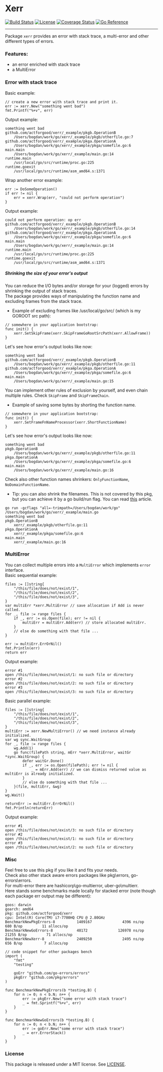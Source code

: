 # Xerr

[![Build Status](https://github.com/actforgood/xerr/actions/workflows/build.yml/badge.svg)](https://github.com/actforgood/xerr/actions/workflows/build.yml)
[![License](https://img.shields.io/badge/license-MIT-blue)](https://raw.githubusercontent.com/actforgood/xerr/main/LICENSE)
[![Coverage Status](https://coveralls.io/repos/github/actforgood/xerr/badge.svg?branch=main)](https://coveralls.io/github/actforgood/xerr?branch=main)
[![Go Reference](https://pkg.go.dev/badge/github.com/actforgood/xerr.svg)](https://pkg.go.dev/github.com/actforgood/xerr)  

---

Package `xerr` provides an error with stack trace, a multi-error and other different types of errors.  


### Features:
* an error enriched with stack trace
* a MultiError


### Error with stack trace
Basic example:  
```golang
// create a new error with stack trace and print it.
err := xerr.New("something went bad")
fmt.Printf("%+v", err)
```
Output example:
```
something went bad
github.com/actforgood/xerr/_example/pkgb.OperationB
    /Users/bogdan/work/go/xerr/_example/pkgb/otherfile.go:7
github.com/actforgood/xerr/_example/pkga.OperationA
    /Users/bogdan/work/go/xerr/_example/pkga/somefile.go:6
main.main
    /Users/bogdan/work/go/xerr/_example/main.go:14
runtime.main
    /usr/local/go/src/runtime/proc.go:225
runtime.goexit
    /usr/local/go/src/runtime/asm_amd64.s:1371
```

Wrap another error example:
```
err := DoSomeOperation()
if err != nil {
    err = xerr.Wrap(err, "could not perform operation")
}
```
Output example:
```
could not perform operation: op err
github.com/actforgood/xerr/_example/pkgb.OperationB
    /Users/bogdan/work/go/xerr/_example/pkgb/otherfile.go:14
github.com/actforgood/xerr/_example/pkga.OperationA
    /Users/bogdan/work/go/xerr/_example/pkga/somefile.go:6
main.main
    /Users/bogdan/work/go/xerr/_example/main.go:14
runtime.main
    /usr/local/go/src/runtime/proc.go:225
runtime.goexit
    /usr/local/go/src/runtime/asm_amd64.s:1371
```

##### Shrinking the size of your error's output
You can reduce the I/O bytes and/or storage for your (logged) errors by shrinking the output of stack traces.  
The package provides ways of manipulating the function name and excluding frames from the stack trace. 
- Example of excluding frames like /usr/local/go/src/ (which is my GOROOT src path):
```
// somewhere in your application bootstrap:
func init() {
    xerr.SetSkipFrame(xerr.SkipFrameGoRootSrcPath(xerr.AllowFrame))
}
```
Let's see how error's output looks like now:
```
something went bad
github.com/actforgood/xerr/_example/pkgb.OperationB
    /Users/bogdan/work/go/xerr/_example/pkgb/otherfile.go:11
github.com/actforgood/xerr/_example/pkga.OperationA
    /Users/bogdan/work/go/xerr/_example/pkga/somefile.go:6
main.main
    /Users/bogdan/work/go/xerr/_example/main.go:15
```
You can implement other rules of exclusion by yourself, and even chain multiple rules. Check `SkipFrame` and `SkipFrameChain`.
- Example of saving some bytes by shorting the function name.
```
// somewhere in your application bootstrap:
func init() {
    xerr.SetFrameFnNameProcessor(xerr.ShortFunctionName)
}
```
Let's see how error's output looks like now:
```
something went bad
pkgb.OperationB
    /Users/bogdan/work/go/xerr/_example/pkgb/otherfile.go:11
pkga.OperationA
    /Users/bogdan/work/go/xerr/_example/pkga/somefile.go:6
main.main
    /Users/bogdan/work/go/xerr/_example/main.go:16
```
Check also other function names shrinkers: `OnlyFunctionName`, `NoDomainFunctionName`.
- Tip: you can also shrink the filenames. This is not covered by this pkg, but you can achieve it by a go build/run flag.
You can read [this](https://itnext.io/trim-gopath-from-stack-trace-88b7402c8b47) article.
```
go run -gcflags "all=-trimpath=/Users/bogdan/work/go" /Users/bogdan/work/go/xerr/_example/main.go
something went bad
pkgb.OperationB
    xerr/_example/pkgb/otherfile.go:11
pkga.OperationA
    xerr/_example/pkga/somefile.go:6
main.main
    xerr/_example/main.go:16
```



### MultiError
You can collect multiple errors into a `MultiError` which implements `error` interface.  
Basic sequential example:
```golang
files := []string{
    "/this/file/does/not/exist/1",
    "/this/file/does/not/exist/2",
    "/this/file/does/not/exist/3",
}
var multiErr *xerr.MultiError // save allocation if Add is never called.
for _, file := range files {
    if _, err := os.Open(file); err != nil {
        multiErr = multiErr.Add(err) // store allocated multiErr.
    }
    // else do something with that file ...
}

err := multiErr.ErrOrNil()
fmt.Println(err)
return err
```
Output example:
```
error #1
open /this/file/does/not/exist/1: no such file or directory
error #2
open /this/file/does/not/exist/2: no such file or directory
error #3
open /this/file/does/not/exist/3: no such file or directory
```

Basic parallel example:
```golang
files := []string{
	"/this/file/does/not/exist/1",
	"/this/file/does/not/exist/2",
	"/this/file/does/not/exist/3",
}
multiErr := xerr.NewMultiError() // we need instance already initialized.
var wg sync.WaitGroup
for _, file := range files {
	wg.Add(1)
	go func(filePath string, mErr *xerr.MultiError, waitGr *sync.WaitGroup) {
		defer waitGr.Done()
		if _, err := os.Open(filePath); err != nil {
			_ = mErr.Add(err) // we can dismiss returned value as multiErr is already initialized.
		}
		// else do something with that file ...
	}(file, multiErr, &wg)
}
wg.Wait()

returnErr := multiErr.ErrOrNil()
fmt.Println(returnErr)
```
Output example:
```
error #1
open /this/file/does/not/exist/3: no such file or directory
error #2
open /this/file/does/not/exist/1: no such file or directory
error #3
open /this/file/does/not/exist/2: no such file or directory
```    

### Misc 
Feel free to use this pkg if you like it and fits your needs.  
Check also other stack aware errors packages like pkg\errors, go-errors\errors.  
For multi-error there are hashicorp\go-multierror, uber-go\multierr.  
Here stands some benchmarks made locally for stacked error (note though each package err output may be different):  
```
goos: darwin
goarch: amd64
pkg: github.com/actforgood/xerr
cpu: Intel(R) Core(TM) i7-7700HQ CPU @ 2.80GHz
BenchmarkNewPkgErrors-8          1409167              4396 ns/op             680 B/op         11 allocs/op
BenchmarkNewGoErrors-8           48172              126978 ns/op           21255 B/op         71 allocs/op
BenchmarkNewXerr-8               2409250              2495 ns/op             656 B/op          7 allocs/op
```
```golang
// code snippet for other packages bench
import (
    "fmt"
    "testing"

    goErr "github.com/go-errors/errors"
    pkgErr "github.com/pkg/errors"
)

func BenchmarkNewPkgErrors(b *testing.B) {
    for n := 0; n < b.N; n++ {
        err := pkgErr.New("some error with stack trace")
        _ = fmt.Sprintf("%+v", err)
    }
}

func BenchmarkNewGoErrors(b *testing.B) {
    for n := 0; n < b.N; n++ {
        err := goErr.New("some error with stack trace")
        _ = err.ErrorStack()
    }
}
```


### License
This package is released under a MIT license. See [LICENSE](LICENSE).  
